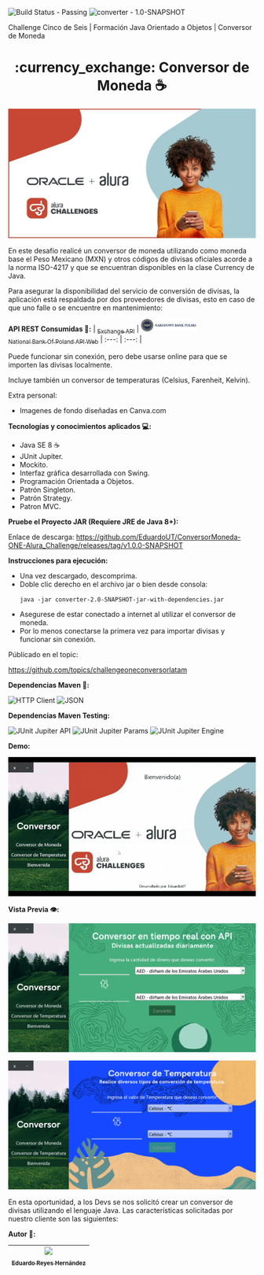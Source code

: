 ![Build Status - Passing](https://img.shields.io/badge/build-passing-green)
![converter - 1.0-SNAPSHOT](https://img.shields.io/badge/converter-1.0--SNAPSHOT-purple)

Challenge Cinco de Seis | Formación Java Orientado a Objetos | Conversor de Moneda

<h1 align="center">:currency_exchange: Conversor de Moneda ☕</h1>

![Challenge Oracle Next Education + Alura Banner](https://raw.githubusercontent.com/EduardoUT/ConversorMoneda-ONE-Alura_Challenge/master/src/main/resources/images/challengeImage.jpg)

En este desafio realicé un conversor de moneda utilizando como moneda base el Peso Mexicano (MXN) y otros códigos de divisas oficiales acorde a la norma ISO-4217 y que se encuentran disponibles en la clase Currency de Java.

Para asegurar la disponibilidad del servicio de conversión de divisas, la aplicación está respaldada por dos proveedores de divisas, esto en caso de que uno falle o se encuentre en mantenimiento:

**API REST Consumidas :currency_exchange::**
| [<sub>Exchange API</sub>](https://github.com/fawazahmed0/exchange-api) |  [<img src="https://raw.githubusercontent.com/EduardoUT/ConversorMoneda-ONE-Alura_Challenge/master/src/main/resources/images/nbp-logo.png" width=115><br><sub>National Bank Of Poland API Web</sub>](https://api.nbp.pl/en.html?ref=public_apis&utm_medium=website#kursyWalut)
| :---: | :---: |

Puede funcionar sin conexión, pero debe usarse online para que se importen las divisas localmente.

Incluye también un conversor de temperaturas (Celsius, Farenheit, Kelvin).

Extra personal:
- Imagenes de fondo diseñadas en Canva.com

**Tecnologías y conocimientos aplicados 💻:**
  - Java SE 8 ☕
  - JUnit Jupiter.
  - Mockito.
  - Interfaz gráfica desarrollada con Swing.
  - Programación Orientada a Objetos.
  - Patrón Singleton.
  - Patrón Strategy.
  - Patron MVC.

**Pruebe el Proyecto JAR (Requiere JRE de Java 8+):**

Enlace de descarga:
https://github.com/EduardoUT/ConversorMoneda-ONE-Alura_Challenge/releases/tag/v1.0.0-SNAPSHOT

**Instrucciones para ejecución:**
  - Una vez descargado, descomprima.
  - Doble clic derecho en el archivo jar o bien desde consola:
    ```
    java -jar converter-2.0-SNAPSHOT-jar-with-dependencies.jar
    ```
  - Asegurese de estar conectado a internet al utilizar el conversor de moneda.
  - Por lo menos conectarse la primera vez para importar divisas y funcionar sin conexión.

Públicado en el topic:

https://github.com/topics/challengeoneconversorlatam


**Dependencias Maven 📖:**
   
![HTTP Client](https://img.shields.io/badge/OkHttp-4.12.0-blue)
![JSON](https://img.shields.io/badge/JSON_In_Java-20250517-blue)

**Dependencias Maven Testing:**

![JUnit Jupiter API](https://img.shields.io/badge/JUnit_Jupiter_Api-5.11.3-blue)
![JUnit Jupiter Params](https://img.shields.io/badge/JUnit_Jupiter_Params-5.11.3-blue)
![JUnit Jupiter Engine](https://img.shields.io/badge/JUnit_Jupiter_Engine-5.11.3-blue)

**Demo:**

![Gif demo de Conversión de Moneda](https://raw.githubusercontent.com/EduardoUT/ConversorMoneda-ONE-Alura_Challenge/master/src/main/resources/images/demoConverterApp.gif)

**Vista Previa 👁️:**

![Vista Previa Interfaz Conversor de Moneda](https://raw.githubusercontent.com/EduardoUT/ConversorMoneda-ONE-Alura_Challenge/master/src/main/resources/images/interfazDivisas.png)

![Vista Previa Interfaz Conversor de Temperatura](https://raw.githubusercontent.com/EduardoUT/ConversorMoneda-ONE-Alura_Challenge/master/src/main/resources/images/interfazTemperatura.png)

En esta oportunidad, a los Devs se nos solicitó crear un conversor de divisas utilizando el lenguaje Java. Las características solicitadas por nuestro cliente son las siguientes:

**Autor 🧑:**

| [<img src="https://avatars.githubusercontent.com/u/60370547?s=400&u=c31036d0dc68db0d1fe71e36211360a84fc923f8&v=4" width=115><br><sub>Eduardo Reyes Hernández</sub>](https://github.com/EduardoUT) |
| :---: |
